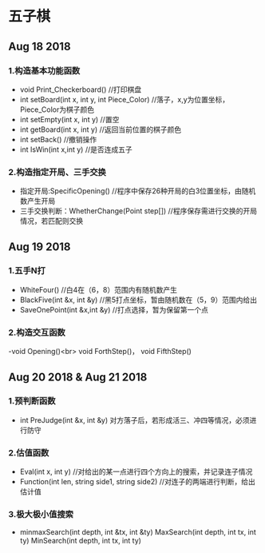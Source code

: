 # 五子棋

## Aug 18 2018


### 1.构造基本功能函数
   - void Print_Checkerboard() //打印棋盘 
   - int setBoard(int x, int y, int Piece_Color) //落子，x,y为位置坐标，Piece_Color为棋子颜色 
   - int setEmpty(int x, int y) //置空 
   - int getBoard(int x, int y) //返回当前位置的棋子颜色 
   - int setBack() //撤销操作
   - int IsWin(int x,int y) //是否连成五子
### 2.构造指定开局、三手交换
   - 指定开局:SpecificOpening() //程序中保存26种开局的白3位置坐标，由随机数产生开局
   - 三手交换判断：WhetherChange(Point step[]) //程序保存需进行交换的开局情况，若匹配则交换
   
   
   
## Aug 19 2018


### 1.五手N打
   - WhiteFour() //白4在（6，8）范围内有随机数产生
   - BlackFive(int &x, int &y) //黑5打点坐标，暂由随机数在（5，9）范围内给出
   - SaveOnePoint(int &x,int &y) //打点选择，暂为保留第一个点
### 2.构造交互函数
   -void Opening()\<br> void ForthStep()， void FifthStep()




## Aug 20 2018  &  Aug 21 2018
 
 
### 1.预判断函数 
   - int PreJudge(int &x, int &y)
      对方落子后，若形成活三、冲四等情况，必须进行防守
### 2.估值函数
   - Eval(int x, int y) //对给出的某一点进行四个方向上的搜索，并记录连子情况
   - Function(int len, string side1, string side2) //对连子的两端进行判断，给出估计值
### 3.极大极小值搜索
   - minmaxSearch(int depth, int &tx, int &ty)
         MaxSearch(int depth, int tx, int ty)
         MinSearch(int depth, int tx, int ty)

